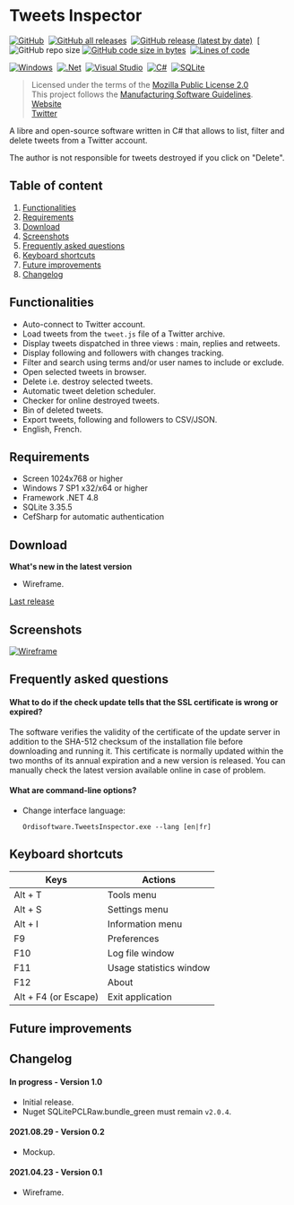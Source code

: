 # Tweets Inspector

[![GitHub](https://img.shields.io/github/license/ordisoftware/tweets-inspector)](#)&nbsp;
[![GitHub all releases](https://img.shields.io/github/downloads/ordisoftware/tweets-inspector/total)](#)&nbsp;
[![GitHub release (latest by date)](https://img.shields.io/github/v/release/ordisoftware/tweets-inspector)](#)&nbsp;
[![GitHub repo size](https://img.shields.io/github/repo-size/ordisoftware/tweets-inspector)
[![GitHub code size in bytes](https://img.shields.io/github/languages/code-size/ordisoftware/tweets-inspector)](#)&nbsp;
[![Lines of code](https://img.shields.io/tokei/lines/github/ordisoftware/tweets-inspector)](#)&nbsp;

[![Windows](https://img.shields.io/badge/Windows-0078D6)](#)&nbsp;
[![.Net](https://img.shields.io/badge/.NET-5C2D91)](#)&nbsp;
[![Visual Studio](https://img.shields.io/badge/Visual%20Studio-5C2D91.svg)](#)&nbsp;
[![C#](https://img.shields.io/badge/c%23-%23239120.svg)](#)&nbsp;
[![SQLite](https://img.shields.io/badge/sqlite-%2307405e.svg)](#)&nbsp;

> Licensed under the terms of the [Mozilla Public License 2.0](LICENSE)<br/>
> This project follows the [Manufacturing Software Guidelines](https://github.com/Ordisoftware/Guidelines).<br/>
> [Website](https://www.ordisoftware.com/projects/tweets-inspector)<br/>
> [Twitter](https://twitter.com/ordisoftware)<br/>

A libre and open-source software written in C# that allows to list, filter and delete tweets from a Twitter account.

The author is not responsible for tweets destroyed if you click on "Delete".

## Table of content

1. [Functionalities](#Functionalities)
2. [Requirements](#Requirements)
3. [Download](#Download)
4. [Screenshots](#Screenshots)
5. [Frequently asked questions](#Frequently-asked-questions)
6. [Keyboard shortcuts](#Keyboard-shortcuts)
7. [Future improvements](#Future-improvements)
8. [Changelog](#Changelog)

## Functionalities

- Auto-connect to Twitter account.
- Load tweets from the `tweet.js` file of a Twitter archive.
- Display tweets dispatched in three views : main, replies and retweets.
- Display following and followers with changes tracking.
- Filter and search using terms and/or user names to include or exclude.
- Open selected tweets in browser.
- Delete i.e. destroy selected tweets.
- Automatic tweet deletion scheduler.
- Checker for online destroyed tweets.
- Bin of deleted tweets.
- Export tweets, following and followers to CSV/JSON.
- English, French.

## Requirements

- Screen 1024x768 or higher
- Windows 7 SP1 x32/x64 or higher
- Framework .NET 4.8
- SQLite 3.35.5
- CefSharp for automatic authentication

## Download

**What's new in the latest version**

- Wireframe.

[Last release](https://github.com/Ordisoftware/Tweets-Inspector/releases/latest)

## Screenshots

[![Wireframe](https://www.ordisoftware.com/uploads/2021/04/tweets-inspector-wireframe2-400x267.png)](https://www.ordisoftware.com/uploads/2021/04/tweets-inspector-wireframe2.png)

## Frequently asked questions

#### What to do if the check update tells that the SSL certificate is wrong or expired?

The software verifies the validity of the certificate of the update server in addition to the SHA-512 checksum of the installation file before downloading and running it. This certificate is normally updated within the two months of its annual expiration and a new version is released. You can manually check the latest version available online in case of problem.

#### What are command-line options?

- Change interface language:

  `Ordisoftware.TweetsInspector.exe --lang [en|fr]`

## Keyboard shortcuts

| Keys | Actions |
|-|-|
| Alt + T | Tools menu |
| Alt + S | Settings menu |
| Alt + I | Information menu |
| F9 | Preferences |
| F10 | Log file window |
| F11 | Usage statistics window |
| F12 | About |
| Alt + F4 (or Escape) | Exit application |

## Future improvements

## Changelog

#### In progress - Version 1.0

- Initial release.
- Nuget SQLitePCLRaw.bundle_green must remain `v2.0.4`.

#### 2021.08.29 - Version 0.2

- Mockup.

#### 2021.04.23 - Version 0.1

- Wireframe.
